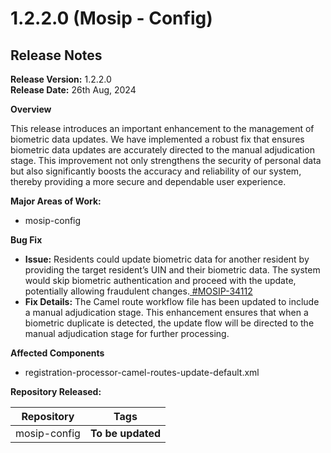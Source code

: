 # 1.2.2.0 (Mosip - Config)

## Release Notes

**Release Version:** 1.2.2.0\
**Release Date:** 26th Aug, 2024

**Overview**

This release introduces an important enhancement to the management of biometric data updates. We have implemented a robust fix that ensures biometric data updates are accurately directed to the manual adjudication stage. This improvement not only strengthens the security of personal data but also significantly boosts the accuracy and reliability of our system, thereby providing a more secure and dependable user experience.

**Major Areas of Work:**

* mosip-config

**Bug Fix**

* **Issue:** Residents could update biometric data for another resident by providing the target resident’s UIN and their biometric data. The system would skip biometric authentication and proceed with the update, potentially allowing fraudulent changes.[ #MOSIP-34112](https://mosip.atlassian.net/browse/MOSIP-34112)
* **Fix Details:** The Camel route workflow file has been updated to include a manual adjudication stage. This enhancement ensures that when a biometric duplicate is detected, the update flow will be directed to the manual adjudication stage for further processing.

**Affected Components**

* &#x20;registration-processor-camel-routes-update-default.xml

**Repository Released:**

| **Repository** | **Tags**          |
| -------------- | ----------------- |
| mosip-config   | **To be updated** |
